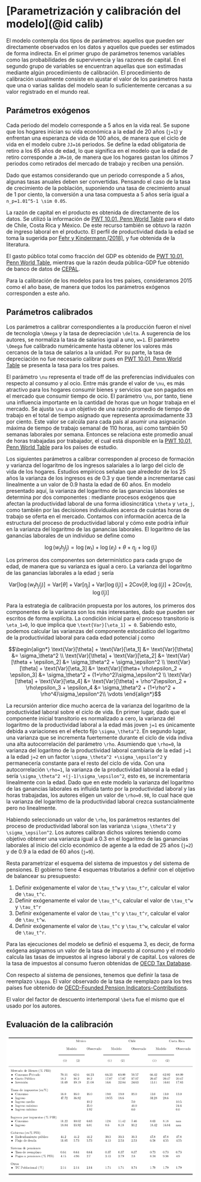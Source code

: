 # [Parametrización y calibración del modelo](@id calib)

El modelo contempla dos tipos de parámetros: aquellos que pueden ser directamente observados en los datos y aquellos que puedes ser estimados de forma indirecta. En el primer grupo de parámetros tenemos variables como las probabilidades de supervivencia y las razones de capital. En el segundo grupo de variables se encuentran aquellas que son estimadas mediante algún procedimiento de calibración. El procedimiento de calibración usualmente consiste en ajustar el valor de los parámetros hasta que una o varias salidas del modelo sean lo suficientemente cercanas a su valor registrado en el mundo real.

## Parámetros exógenos

Cada periodo del modelo corresponde a 5 años en la vida real. Se supone que los hogares inician su vida económica a la edad de 20 años (``j=1``) y enfrentan una esperanza de vida de 100 años, de manera que el ciclo de vida en el modelo cubre ``JJ=16`` periodos. Se define la edad obligatoria de retiro a los 65 años de edad, lo que significa en el modelo que la edad de retiro corresponde a ``JR=10``, de manera que los hogares gastan los últimos 7 periodos como retirados del mercado de trabajo y reciben una pensión.

Dado que estamos considerando que un periodo corresponde a 5 años, algunas tasas anuales deben ser convertidas. Pensando el caso de la tasa de crecimiento de la población, suponiendo una tasa de crecimiento anual de 1 por ciento, la conversión a una tasa compuesta a 5 años sería igual a ``n_p=1.01^5-1 \sim 0.05``.

La razón de capital en el producto es obtenida de directamente de los datos. Se utilizó la información de [PWT 10.01, Penn World Table](https://www.rug.nl/ggdc/productivity/pwt/?lang=en) para el dato de Chile, Costa Rica y México. De este recurso también se obtuvo la razón de ingreso laboral en el producto. El perfil de productividad dada la edad se toma la sugerida por [Fehr y Kindermann (2018)](https://global.oup.com/academic/product/introduction-to-computational-economics-using-fortran-9780198804390?q=Economics%20Using%20Fortran&lang=en&cc=mx), y fue obtenida de la literatura.

El gasto público total como fracción del GDP es obtenido de [PWT 10.01, Penn World Table](https://www.rug.nl/ggdc/productivity/pwt/?lang=en), mientras que la razón deuda pública-GDP fue obtenido de banco de datos de [CEPAL](https://statistics.cepal.org/portal/cepalstat/dashboard.html?theme=2&lang=es).

Para la calibración de los modelos para los tres países, consideramos 2015 como el año base, de manera que todos los parámetros exógenos corresponden a este año.

## Parámetros calibrados

Los parámetros a calibrar correspondientes a la producción fueron el nivel de tecnología ``\Omega`` y la tasa de depreciación ``\delta``. A sugerencia de los autores, se normaliza la tasa de salarios igual a uno, ``w=1``. El parámetro ``\Omega`` fue calibrado numéricamente hasta obtener los valores más cercanos de la tasa de salarios a la unidad. Por su parte, la tasa de depreciación no fue necesario calibrar pues en  [PWT 10.01, Penn World Table](https://www.rug.nl/ggdc/productivity/pwt/?lang=en) se presenta la tasa para los tres países.

El parámetro ``\nu`` representa el trade off de las preferencias individuales con respecto al consumo y al ocio. Entre más grande el valor de ``\nu``, es más atractivo para los hogares consumir bienes y servicios que son pagados en el mercado que consumir tiempo de ocio. El parámetro ``\nu``, por tanto, tiene una influencia importante en la cantidad de horas que un hogar trabaja en el mercado. Se ajusta ``\nu`` a un objetivo de una razón promedio de tiempo de trabajo en el total de tiempo asignado que representa aproximadamente 33 por ciento. Este valor se calcúla para cada país al asumir una asignación máxima de tiempo de trabajo semanal de 110 horas, asi como también 50 semanas laborales por semana. Entonces se relaciona este promedio anual de horas trabajadas por trabajador, el cual está disponible en la  [PWT 10.01, Penn World Table](https://www.rug.nl/ggdc/productivity/pwt/?lang=en) para los países de estudio.

Los siguientes parámetros a calibrar corresponden al proceso de formación y varianza del logaritmo de los ingresos salariales a lo largo del ciclo de vida de los hogares. Estudios empíricos señalan que alrededor de los 25 años la varianza de los ingresos es de 0.3 y que tiende a incrementarse casi linealmente a un valor de 0.9 hasta la edad de 60 años. En modelo presentado aquí, la varianza del logaritmo de las ganancias laborales se determina por dos componentes : mediante procesos exógenos que afectan la productividad laboral de una forma idiosincrática ``\theta`` y ``\eta_j``, como también por las decisiones individuales acerca de cuántas horas de trabajo se oferta en el mercado. Contamos con información acerca de la estructura del proceso de productividad laboral y cómo este podría influir en la varianza del logaritmo de las ganancias laborales. El logaritmo de las ganancias laborales de un individuo se define como

```math
\begin{equation}
  \log{(w_th_jl_j)} = \log{(w_t)} + \log{(e_j)} + \theta + \eta_j + \log{(l_j)}
\end{equation}
```

Los primeros dos componentes son determinístico para cada grupo de edad, de manera que su varianza es igual a cero. La varianza del logaritmo de las ganancias laborales a la edad ``j`` sería

```math
\begin{equation}
  \text{Var}[{\log{(w_th_jl_j)}}] = \text{Var}[\theta] + \text{Var}[\eta_j] + \text{Var}[\log{(l_j)}] + 2 \text{Cov}[\theta,\log{(l_j)}] + 2 \text{Cov}[\eta,\log{(l_j)}]
\end{equation}
```

Para la estrategia de calibración propuesta por los autores, los primeros dos componentes de la varianza son los más interesantes, dado que pueden ser escritos de forma explícita. La condición inicial para el proceso transitorio is ``\eta_1=0``, lo que implica que ``\text{Var}[\eta_1] = 0``. Sabiendo esto,  podemos calcular las varianzas del componente estocástico del logaritmo de la productividad laboral para cada edad potencial j como

```math
\begin{align*}
\text{Var}[\theta] + \text{Var}[\eta_1] &=  \text{Var}[\theta] &= \sigma_\theta^2 \\
\text{Var}[\theta] + \text{Var}[\eta_2] &=  \text{Var}[\theta + \epsilon_2] &= \sigma_\theta^2 + \sigma_\epsilon^2 \\
\text{Var}[\theta] + \text{Var}[\eta_3] &=  \text{Var}[\theta+ \rho\epsilon_2  + \epsilon_3] &= \sigma_\theta^2 + (1+\rho^2)\sigma_\epsilon^2 \\
\text{Var}[\theta] + \text{Var}[\eta_4] &=  \text{Var}[\theta] + \rho^2\epsilon_2  + \rho\epsilon_3 + \epsilon_4 &= \sigma_\theta^2 + (1+\rho^2 + \rho^4)\sigma_\epsilon^2\\
\vdots
\end{align*}
```

La recursión anterior dice mucho acerca de la varianza del logaritmo de la productividad laboral sobre el ciclo de vida. En primer lugar, dado que el componente inicial transitorio es normalizado a cero, la varianza del logaritmo de la productividad laboral a la edad más joven ``j=1`` es únicamente debida a variaciones en el efecto fijo ``\sigma_\theta^2``. En segundo lugar, una varianza que se incrementa fuertemente durante el ciclo de vida indiva una alta autocorrelación del parámetro ``\rho``. Asumiendo que ``\rho=0``, la varianza del logaritmo de la productividad laboral cambiaría de la edad ``j=1`` a la edad ``j=2`` en un factor ``\sigma_\theta^2 +\sigma_\epsilon^2`` y permanecería constante para el resto del ciclo de vida. Con una autocorrelación ``\rho=1``, la varianza de la productividad laboral a la edad ``j`` sería ``\sigma_\theta^2 +(j-1)\sigma_\epsilon^2``, esto es, se incrementaría linealmente con la edad. Dado que en este modelo la varianza del logaritmo de las ganancias laborales es influida tanto por la productividad laboral y las horas trabajadas, los autores eligen un valor de ``\rho=0.98``, lo cual hace que la varianza del logaritmo de la productividad laboral crezca sustancialmente pero no linealmente.

Habiendo seleccionado un valor de ``\rho``, los parámetros restantes del proceso de productividad laboral son las varianza ``\sigma_\theta^2`` y ``\sigma_\epsilon^2``. Los autores calibran dichos valores teniendo como objetivo obtener una varianza igual a 0.3 en el logaritmo de las ganancias laborales al inicio del ciclo económico de agente a la edad de 25 años (``j=2``) y de 0.9 a la edad de 60 años (``j=9``).

Resta parametrizar el esquema del sistema de impuestos y del sistema de pensiones. El gobierno tiene 4 esquemas tributarios a definir con el objetivo de balancear su presupuesto:

1. Definir exógenamente el valor de ``\tau_t^w`` y ``\tau_t^r``, calcular el valor de ``\tau_t^c``.
2. Definir exógenamente el valor de ``\tau_t^c``, calcular el valor de ``\tau_t^w`` y ``\tau_t^r``
3. Definir exógenamente el valor de ``\tau_t^c`` y ``\tau_t^r``, calcular el valor de ``\tau_t^w``.
4. Definir exógenamente el valor de ``\tau_t^c`` y ``\tau_t^w``, calcular el valor de ``\tau_t^r``.

Para las ejecuciones del modelo se definió el esquema 3, es decir, de forma exógena asignamos un valor de la tasa de impuesto al consumo y el modelo calcula las tasas de impuestos al ingreso laboral y de capital. Los valores de la tasa de impuestos al consumo fueron obtenidas de [OECD Tax Database](https://www.oecd.org/tax/tax-policy/tax-database/).

Con respecto al sistema de pensiones, tenemos que definir la tasa de reemplazo ``\kappa``. El valor observado de la tasa de reemplazo para los tres países fue obtenido de [OECD-Founded Pension Indicators-Contributions](https://stats.oecd.org/Index.aspx?DataSetCode=PNNI_NEW).

El valor del factor de descuento intertemporal ``\beta`` fue el mismo que el usado por los autores.


## Evaluación de la calibración
![Tabla de parámetros calibrados](tabla_calibrados.png)